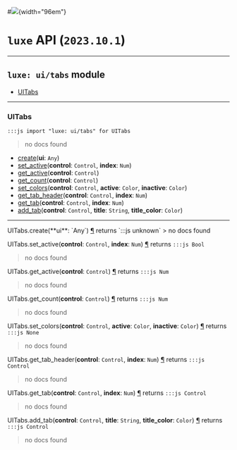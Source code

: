 #![](../../../../../../images/luxe-dark.svg){width="96em"}

# `luxe` API (`2023.10.1`)  


---

## `luxe: ui/tabs` module

- [UITabs](#uitabs)   

---

### UITabs
`:::js import "luxe: ui/tabs" for UITabs`
> no docs found

- [create](#UITabs.create)(**ui**: `Any`)
- [set_active](#UITabs.set_active+2)(**control**: `Control`, **index**: `Num`)
- [get_active](#UITabs.get_active)(**control**: `Control`)
- [get_count](#UITabs.get_count)(**control**: `Control`)
- [set_colors](#UITabs.set_colors+3)(**control**: `Control`, **active**: `Color`, **inactive**: `Color`)
- [get_tab_header](#UITabs.get_tab_header+2)(**control**: `Control`, **index**: `Num`)
- [get_tab](#UITabs.get_tab+2)(**control**: `Control`, **index**: `Num`)
- [add_tab](#UITabs.add_tab+3)(**control**: `Control`, **title**: `String`, **title_color**: `Color`)

<hr/>
<endpoint module="luxe: ui/tabs" class="UITabs" signature="create(ui : Any)"></endpoint>
<signature id="UITabs.create">UITabs.create(**ui**: `Any`)
<a class="headerlink" href="#UITabs.create" title="Permanent link">¶</a></signature>
<span class='api_ret'>returns</span> `:::js unknown`
> no docs found   

<endpoint module="luxe: ui/tabs" class="UITabs" signature="set_active(control : Control, index : Num)"></endpoint>
<signature id="UITabs.set_active+2">UITabs.set_active(**control**: `Control`, **index**: `Num`)
<a class="headerlink" href="#UITabs.set_active+2" title="Permanent link">¶</a></signature>
<span class='api_ret'>returns</span> `:::js Bool`
> no docs found   

<endpoint module="luxe: ui/tabs" class="UITabs" signature="get_active(control : Control)"></endpoint>
<signature id="UITabs.get_active">UITabs.get_active(**control**: `Control`)
<a class="headerlink" href="#UITabs.get_active" title="Permanent link">¶</a></signature>
<span class='api_ret'>returns</span> `:::js Num`
> no docs found   

<endpoint module="luxe: ui/tabs" class="UITabs" signature="get_count(control : Control)"></endpoint>
<signature id="UITabs.get_count">UITabs.get_count(**control**: `Control`)
<a class="headerlink" href="#UITabs.get_count" title="Permanent link">¶</a></signature>
<span class='api_ret'>returns</span> `:::js Num`
> no docs found   

<endpoint module="luxe: ui/tabs" class="UITabs" signature="set_colors(control : Control, active : Color, inactive : Color)"></endpoint>
<signature id="UITabs.set_colors+3">UITabs.set_colors(**control**: `Control`, **active**: `Color`, **inactive**: `Color`)
<a class="headerlink" href="#UITabs.set_colors+3" title="Permanent link">¶</a></signature>
<span class='api_ret'>returns</span> `:::js None`
> no docs found   

<endpoint module="luxe: ui/tabs" class="UITabs" signature="get_tab_header(control : Control, index : Num)"></endpoint>
<signature id="UITabs.get_tab_header+2">UITabs.get_tab_header(**control**: `Control`, **index**: `Num`)
<a class="headerlink" href="#UITabs.get_tab_header+2" title="Permanent link">¶</a></signature>
<span class='api_ret'>returns</span> `:::js Control`
> no docs found   

<endpoint module="luxe: ui/tabs" class="UITabs" signature="get_tab(control : Control, index : Num)"></endpoint>
<signature id="UITabs.get_tab+2">UITabs.get_tab(**control**: `Control`, **index**: `Num`)
<a class="headerlink" href="#UITabs.get_tab+2" title="Permanent link">¶</a></signature>
<span class='api_ret'>returns</span> `:::js Control`
> no docs found   

<endpoint module="luxe: ui/tabs" class="UITabs" signature="add_tab(control : Control, title : String, title_color : Color)"></endpoint>
<signature id="UITabs.add_tab+3">UITabs.add_tab(**control**: `Control`, **title**: `String`, **title_color**: `Color`)
<a class="headerlink" href="#UITabs.add_tab+3" title="Permanent link">¶</a></signature>
<span class='api_ret'>returns</span> `:::js Control`
> no docs found   

